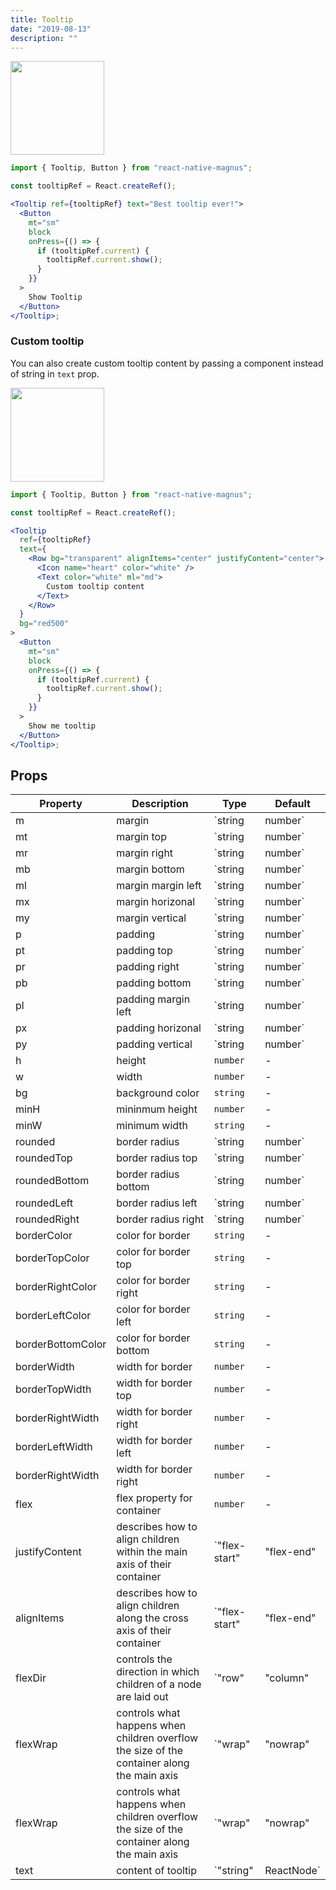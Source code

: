 ```yaml
---
title: Tooltip
date: "2019-08-13"
description: ""
---
```


<img src="/images/docs/tooltip/1.gif"  style="height: 150px; width: auto;" />

```jsx
import { Tooltip, Button } from "react-native-magnus";

const tooltipRef = React.createRef();

<Tooltip ref={tooltipRef} text="Best tooltip ever!">
  <Button
    mt="sm"
    block
    onPress={() => {
      if (tooltipRef.current) {
        tooltipRef.current.show();
      }
    }}
  >
    Show Tooltip
  </Button>
</Tooltip>;
```

### Custom tooltip

You can also create custom tooltip content by passing a component instead of string in `text` prop.

<img src="/images/docs/tooltip/2.gif"  style="height: 150px; width: auto;" />

```jsx
import { Tooltip, Button } from "react-native-magnus";

const tooltipRef = React.createRef();

<Tooltip
  ref={tooltipRef}
  text={
    <Row bg="transparent" alignItems="center" justifyContent="center">
      <Icon name="heart" color="white" />
      <Text color="white" ml="md">
        Custom tooltip content
      </Text>
    </Row>
  }
  bg="red500"
>
  <Button
    mt="sm"
    block
    onPress={() => {
      if (tooltipRef.current) {
        tooltipRef.current.show();
      }
    }}
  >
    Show me tooltip
  </Button>
</Tooltip>;
```

## Props

| Property          | Description                                                                                | Type                                                                                      | Default  |
| ----------------- | ------------------------------------------------------------------------------------------ | ----------------------------------------------------------------------------------------- | -------- |
| m                 | margin                                                                                     | `string | number`                                                                         | -        |
| mt                | margin top                                                                                 | `string | number`                                                                         | -        |
| mr                | margin right                                                                               | `string | number`                                                                         | -        |
| mb                | margin bottom                                                                              | `string | number`                                                                         | -        |
| ml                | margin margin left                                                                         | `string | number`                                                                         | -        |
| mx                | margin horizonal                                                                           | `string | number`                                                                         | -        |
| my                | margin vertical                                                                            | `string | number`                                                                         | -        |
| p                 | padding                                                                                    | `string | number`                                                                         | -        |
| pt                | padding top                                                                                | `string | number`                                                                         | -        |
| pr                | padding right                                                                              | `string | number`                                                                         | -        |
| pb                | padding bottom                                                                             | `string | number`                                                                         | -        |
| pl                | padding margin left                                                                        | `string | number`                                                                         | -        |
| px                | padding horizonal                                                                          | `string | number`                                                                         | -        |
| py                | padding vertical                                                                           | `string | number`                                                                         | -        |
| h                 | height                                                                                     | `number`                                                                                  | -        |
| w                 | width                                                                                      | `number`                                                                                  | -        |
| bg                | background color                                                                           | `string`                                                                                  | -        |
| minH              | mininmum height                                                                            | `number`                                                                                  | -        |
| minW              | minimum width                                                                              | `string`                                                                                  | -        |
| rounded           | border radius                                                                              | `string | number`                                                                         | `none`   |
| roundedTop        | border radius top                                                                          | `string | number`                                                                         | `none`   |
| roundedBottom     | border radius bottom                                                                       | `string | number`                                                                         | `none`   |
| roundedLeft       | border radius left                                                                         | `string | number`                                                                         | `none`   |
| roundedRight      | border radius right                                                                        | `string | number`                                                                         | `none`   |
| borderColor       | color for border                                                                           | `string`                                                                                  | -        |
| borderTopColor    | color for border top                                                                       | `string`                                                                                  | -        |
| borderRightColor  | color for border right                                                                     | `string`                                                                                  | -        |
| borderLeftColor   | color for border left                                                                      | `string`                                                                                  | -        |
| borderBottomColor | color for border bottom                                                                    | `string`                                                                                  | -        |
| borderWidth       | width for border                                                                           | `number`                                                                                  | -        |
| borderTopWidth    | width for border top                                                                       | `number`                                                                                  | -        |
| borderRightWidth  | width for border right                                                                     | `number`                                                                                  | -        |
| borderLeftWidth   | width for border left                                                                      | `number`                                                                                  | -        |
| borderRightWidth  | width for border right                                                                     | `number`                                                                                  | -        |
| flex              | flex property for container                                                                | `number`                                                                                  | -        |
| justifyContent    | describes how to align children within the main axis of their container                    | `"flex-start"| "flex-end" | "center" | "space-between" | "space-around" | "space-evenly"` | -        |
| alignItems        | describes how to align children along the cross axis of their container                    | `"flex-start" | "flex-end" | "center" | "stretch" | "baseline";`                          | -        |
| flexDir           | controls the direction in which children of a node are laid out                            | `"row" | "column" | "row-reverse" | "column-reverse";`                                    | `column` |
| flexWrap          | controls what happens when children overflow the size of the container along the main axis | `"wrap" | "nowrap" | "wrap-reverse";`                                                     | `nowrap` |
| flexWrap          | controls what happens when children overflow the size of the container along the main axis | `"wrap" | "nowrap" | "wrap-reverse";`                                                     | `nowrap` |
| text              | content of tooltip                                                                         | `"string" | ReactNode`                                                                    | -        |
